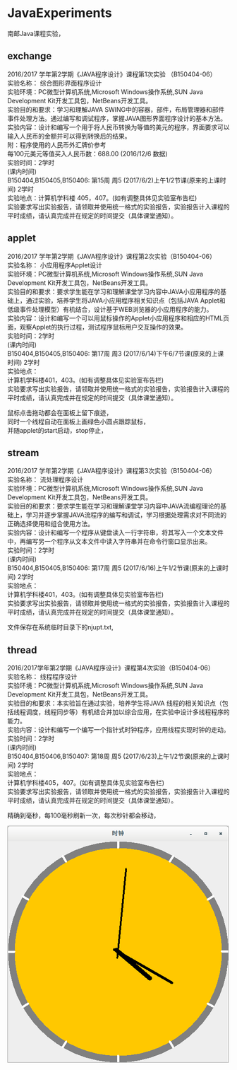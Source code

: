 # JavaExperiments  
南邮Java课程实验，  
  
## exchange  
2016/2017 学年第2学期《JAVA程序设计》课程第1次实验 （B150404-06）  
实验名称： 综合图形界面程序设计  
实验环境：PC微型计算机系统,Microsoft Windows操作系统,SUN Java Development Kit开发工具包，NetBeans开发工具。  
 实验目的和要求：学习和理解JAVA SWING中的容器，部件，布局管理器和部件事件处理方法。通过编写和调试程序，掌握JAVA图形界面程序设计的基本方法。  
 实验内容：设计和编写一个用于将人民币转换为等值的美元的程序，界面要求可以输入人民币的金额并可以得到转换后的结果。  
 附：程序使用的人民币外汇牌价参考  
每100元美元等值买入人民币数：688.00 (2016/12/6 数据)  
 实验时间：2学时  
(课内时间)  
B150404,B150405,B150406: 第15周 周5 (2017/6/2)上午1/2节课(原来的上课时间) 2学时  
实验地点：计算机学科楼 405，407。(如有调整具体见实验室布告栏)  
 实验要求写出实验报告，请领取并使用统一格式的实验报告，实验报告计入课程的平时成绩，请认真完成并在规定的时间提交（具体课堂通知）。  

## applet
2016/2017 学年第2学期《JAVA程序设计》课程第2次实验（B150404-06）  
实验名称： 小应用程序Applet设计  
实验环境：PC微型计算机系统,Microsoft Windows操作系统,SUN Java Development Kit开发工具包，NetBeans开发工具。  
 实验目的和要求：要求学生能在学习和理解课堂学习内容中JAVA小应用程序的基础上，通过实验，培养学生将JAVA小应用程序相关知识点（包括JAVA Applet和低级事件处理模型）有机结合，设计基于WEB浏览器的小应用程序的能力。  
 实验内容：设计和编写一个可以用鼠标操作的Applet小应用程序和相应的HTML页面，观察Applet的执行过程，测试程序鼠标用户交互操作的效果。  
 实验时间：2学时  
(课内时间)  
B150404,B150405,B150406: 第17周 周3 (2017/6/14)下午6/7节课(原来的上课时间) 2学时  
 实验地点：  
计算机学科楼401，403。(如有调整具体见实验室布告栏)  
实验要求写出实验报告，请领取并使用统一格式的实验报告，实验报告计入课程的平时成绩，请认真完成并在规定的时间提交（具体课堂通知）。  

鼠标点击拖动都会在面板上留下痕迹，  
同时一个线程自动在面板上画绿色小圆点跟踪鼠标，  
并随applet的start启动，stop停止，  

## stream
2016/2017 学年第2学期《JAVA程序设计》课程第3次实验（B150404-06）  
实验名称： 流处理程序设计  
实验环境：PC微型计算机系统,Microsoft Windows操作系统,SUN Java Development Kit开发工具包，NetBeans开发工具。  
 实验目的和要求：要求学生能在学习和理解课堂学习内容中JAVA流编程理论的基础上，学习并逐步掌握JAVA流程序的编写和调试，学习根据处理需求对不同流的正确选择使用和组合使用方法。  
 实验内容：设计和编写一个程序从键盘读入一行字符串，将其写入一个文本文件中，再编写另一个程序从文本文件中读入字符串并在命令行窗口显示出来。  
 实验时间：2学时  
(课内时间)  
B150404,B150405,B150406: 第17周 周5 (2017/6/16)上午1/2节课(原来的上课时间) 2学时  
 实验地点：  
计算机学科楼401，403。(如有调整具体见实验室布告栏)  
 实验要求写出实验报告，请领取并使用统一格式的实验报告，实验报告计入课程的平时成绩，请认真完成并在规定的时间提交（具体课堂通知）。  

文件保存在系统临时目录下的njupt.txt,  

## thread
2016/2017学年第2学期《JAVA程序设计》课程第4次实验（B150404-06）  
实验名称： 线程程序设计  
 实验环境：PC微型计算机系统,Microsoft Windows操作系统,SUN Java Development Kit开发工具包，NetBeans开发工具。  
 实验目的和要求：本实验旨在通过实验，培养学生将JAVA 线程的相关知识点（包括线程调度，线程同步等）有机结合并加以综合应用，在实验中设计多线程程序的能力。  
 实验内容：设计和编写一个编写一个指针式时钟程序，应用线程实现时钟的走动。  
实验时间：2学时  
(课内时间)  
B150404,B150406,B150407: 第18周 周5 (2017/6/23)上午1/2节课(原来的上课时间) 2学时  
 实验地点：  
计算机学科楼405，407。(如有调整具体见实验室布告栏)  
 实验要求写出实验报告，请领取并使用统一格式的实验报告，实验报告计入课程的平时成绩，请认真完成并在规定的时间提交（具体课堂通知）。  

精确到毫秒，每100毫秒刷新一次，每次秒针都会移动，

![img](screenshot/clock.png)
